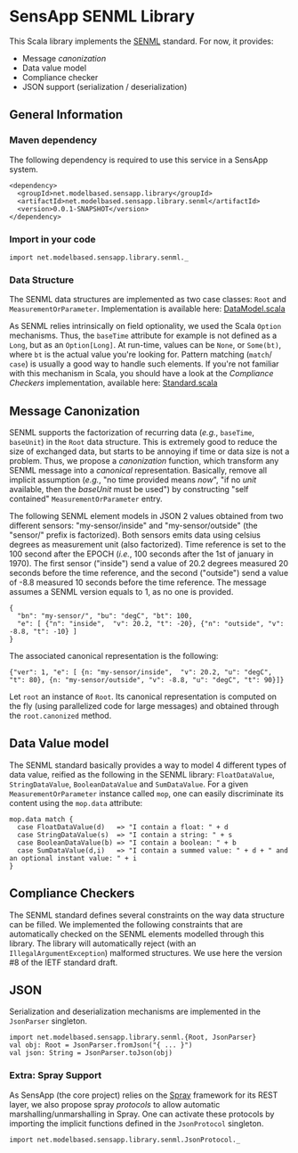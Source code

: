 # SensApp SENML Library

This Scala library implements the [SENML] standard. For now, it provides:

  - Message _canonization_
  - Data value model
  - Compliance checker
  - JSON support (serialization / deserialization)
  

## General Information

### Maven dependency

The following dependency is required to use this service in a SensApp system.

    <dependency>
  	  <groupId>net.modelbased.sensapp.library</groupId>
  	  <artifactId>net.modelbased.sensapp.library.senml</artifactId>
  	  <version>0.0.1-SNAPSHOT</version>
    </dependency>    


### Import in your code

    import net.modelbased.sensapp.library.senml._

### Data Structure

The SENML data structures are implemented as two case classes: `Root` and `MeasurementOrParameter`. Implementation is available here: [DataModel.scala](https://github.com/mosser/SensApp/blob/master/net.modelbased.sensapp.library.senml/src/main/scala/net/modelbased/sensapp/library/senml/DataModel.scala "DataModel.scala")

As SENML relies intrinsically on field optionality, we used the Scala `Option` mechanisms. 
Thus, the `baseTime` attribute for example is not defined as a `Long`, but as an `Option[Long]`. 
At run-time, values can be `None`, or `Some(bt)`, where `bt` is the actual value you're looking for. Pattern matching (`match`/ `case`) is usually a good way to handle such elements.
If you're not familiar with this mechanism in Scala, you should have a look at the _Compliance Checkers_ implementation, available here: [Standard.scala](https://github.com/mosser/SensApp/blob/master/net.modelbased.sensapp.library.senml/src/main/scala/net/modelbased/sensapp/library/senml/Standard.scala)

## Message Canonization

SENML supports the factorization of recurring data (_e.g._, `baseTime`, `baseUnit`) in the `Root` data structure. This is extremely good to reduce the size of exchanged data, but starts to be annoying if time or data size is not a problem. Thus, we propose a _canonization_ function, which transform any SENML message into a _canonical_ representation. Basically, remove all implicit assumption (_e.g._, "no time provided means _now_", "if no _unit_ available, then the _baseUnit_ must be used") by constructing "self contained" `MeasurementOrParameter` entry.

The following SENML element models in JSON 2 values obtained from two different sensors: "my-sensor/inside" and "my-sensor/outside" (the "sensor/" prefix is factorized). Both sensors emits data using celsius degrees as measurement unit (also factorized). Time reference is set to the 100 second after the EPOCH (_i.e._, 100 seconds after the 1st of january in 1970). The first sensor ("inside") send a value of 20.2 degrees measured 20 seconds before the time reference, and the second ("outside") send a value of -8.8 measured 10 seconds before the time reference. The message assumes a SENML version equals to 1, as no one is provided.

    {
      "bn": "my-sensor/", "bu": "degC", "bt": 100,
      "e": [ {"n": "inside",  "v": 20.2, "t": -20}, {"n": "outside", "v": -8.8, "t": -10} ]
    }

The associated canonical representation is the following:

    {"ver": 1, "e": [ {n: "my-sensor/inside",  "v": 20.2, "u": "degC", "t": 80}, {n: "my-sensor/outside", "v": -8.8, "u": "degC", "t": 90}]}

Let `root` an instance of `Root`. Its canonical representation is computed on the fly (using parallelized code for large messages) and obtained through the `root.canonized` method.

## Data Value model

The SENML standard basically provides a way to model 4 different types of data value, reified as the following in the SENML library: `FloatDataValue`, `StringDataValue`, `BooleanDataValue` and `SumDataValue`. For a given `MeasurementOrParameter` instance called `mop`, one can easily discriminate its content using the `mop.data` attribute:

    mop.data match {
      case FloatDataValue(d)   => "I contain a float: " + d
      case StringDataValue(s)  => "I contain a string: " + s
      case BooleanDataValue(b) => "I contain a boolean: " + b
      case SumDataValue(d,i)   => "I contain a summed value: " + d + " and an optional instant value: " + i
    }

## Compliance Checkers

The SENML standard defines several constraints on the way data structure can be filled. We implemented the following constraints that are automatically checked on the SENML elements modelled through this library. The library will automatically reject (with an `IllegalArgumentException`) malformed structures. We use here the version #8 of the IETF standard draft.


## JSON 

Serialization and deserialization mechanisms are implemented in the `JsonParser` singleton. 

    import net.modelbased.sensapp.library.senml.{Root, JsonParser}
    val obj: Root = JsonParser.fromJson("{ ... }")
    val json: String = JsonParser.toJson(obj)
    
### Extra: Spray Support

As SensApp (the core project) relies on the [Spray] framework for its REST layer, we also propose spray _protocols_ to allow automatic marshalling/unmarshalling in Spray. One can activate these protocols by importing the implicit functions defined in the `JsonProtocol` singleton.

    import net.modelbased.sensapp.library.senml.JsonProtocol._


  [SENML]: http://tools.ietf.org/html/draft-jennings-senml-08
  [Spray]: http://spray.cc